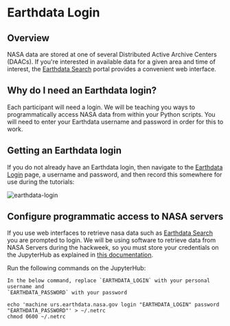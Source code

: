 # Earthdata Login

## Overview

NASA data are stored at one of several Distributed Active Archive Centers (DAACs). If you're interested in available data for a given area and time of interest, the [Earthdata Search](https://earthdata.nasa.gov/) portal provides a convenient web interface.

## Why do I need an Earthdata login?

Each participant will need a login. We will be teaching you ways to programmatically access NASA data from within your Python scripts. You will need to enter your Earthdata username and password in order for this to work.

## Getting an Earthdata login

If you do not already have an Earthdata login, then navigate to the [Earthdata Login](https://urs.earthdata.nasa.gov/) page, a username and password, and then record this somewhere for use during the tutorials:

![earthdata-login](../../../img/earthdata-login.png)

## Configure programmatic access to NASA servers

If you use web interfaces to retrieve nasa data such as
[Earthdata Search](https://earthdata.nasa.gov/) you are prompted to login.
We will be using software to retrieve data from NASA Servers during the hackweek,
so you must store your credentials on the JupyterHub as explained in
[this documentation](https://wiki.earthdata.nasa.gov/display/EL/How+To+Access+Data+With+cURL+And+Wget).

Run the following commands on the JupyterHub:

```{important}
In the below command, replace `EARTHDATA_LOGIN` with your personal username and
`EARTHDATA_PASSWORD` with your password
```

```shell
echo 'machine urs.earthdata.nasa.gov login "EARTHDATA_LOGIN" password "EARTHDATA_PASSWORD"' > ~/.netrc
chmod 0600 ~/.netrc
```
